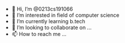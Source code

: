 - 👋 Hi, I’m @0213cs191066
- 👀 I’m interested in field of computer science 
- 🌱 I’m currently learning b.tech
- 💞️ I’m looking to collaborate on ...
- 📫 How to reach me ...

<!---
0213cs191066/0213cs191066 is a ✨ special ✨ repository because its `README.md` (this file) appears on your GitHub profile.
You can click the Preview link to take a look at your changes.
--->
